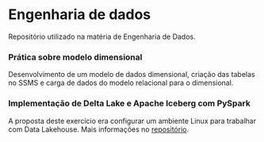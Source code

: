 # Engenharia de dados

Repositório utilizado na matéria de Engenharia de Dados. 

### Prática sobre modelo dimensional

Desenvolvimento de um modelo de dados dimensional, criação das tabelas no SSMS e carga de dados do modelo relacional para o dimensional. 

### Implementação de Delta Lake e Apache Iceberg com PySpark

A proposta deste exercício era configurar um ambiente Linux para trabalhar com Data Lakehouse. Mais informações no [repositório](https://github.com/ardnaile/trabalho-eng-dados.git).
